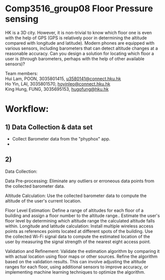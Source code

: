 # Comp3516_group08 Floor Pressure sensing

HK is a 3D city. However, it is non-trivial to know which floor one is even with the help of GPS (GPS is relatively poor in determining the altitude compared with longitude and latitude). Modern phones are equipped with various sensors, including barometers that can detect altitude changes at a reasonable accuracy. Can you design a solution for locating which floor a user is (through barometers, perhaps with the help of other available sensors)?

Team members:  
Hui Lam, POON, 3035801415, u3580141@connect.hku.hk  
Ho Yin, LAI, 3035801570, hoyinleo@connect.hku.hk  
King Hung, FUNG, 3035695153, hugofung@hku.hk  

# Workflow:  
## 1) Data Collection & data set  
- Collect Barometer data from the "phyphox" app.
- 

## 2) 








Data Collection: 

Data Pre-processing: Eliminate any outliers or erroneous data points from the collected
barometer data.

Altitude Calculation: Use the collected barometer data to compute the altitude of the user's
current location.

Floor Level Estimation: Define a range of altitudes for each floor of a building and assign a
floor number to the altitude range.. Estimate the user's floor level by determining which
altitude range the calculated altitude falls within.
Longitude and latitude calculation: Install multiple wireless access points as references
points located at different spots of the building. Use the collected Wi-Fi signal data to
compute the estimated location of the user by measuring the signal strength of the nearest
eight access point.

Validation and Refinement: Validate the estimation algorithm by comparing it with actual
location using floor maps or other sources. Refine the algorithm based on the validation
results. This can involve adjusting the altitude ranges for each floor, using additional sensors
to improve accuracy, or implementing machine learning techniques to optimize the
algorithm.
